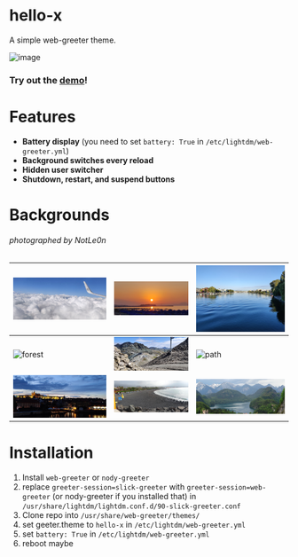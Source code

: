 # hello-x
A simple web-greeter theme.

![image](https://user-images.githubusercontent.com/26361108/193463855-90106e0d-686d-43d3-94c4-9f116140e7cb.png)

### Try out the [demo](https://notle0n.github.io/hello-x/)!

# Features
- **Battery display** (you need to set `battery: True` in `/etc/lightdm/web-greeter.yml`)
- **Background switches every reload**
- **Hidden user switcher**
- **Shutdown, restart, and suspend buttons**

# Backgrounds
###### photographed by NotLe0n
| ![clouds](img/backgrounds/clouds.jpg) | ![sunset](img/backgrounds/sunset.jpg)       | ![konstanz](img/backgrounds/konstanz.jpg)             |
|---------------------------------------|---------------------------------------------|-------------------------------------------------------|
| ![forest](img/backgrounds/forest.jpg) | ![mountains](img/backgrounds/mountains.jpg) | ![path](img/backgrounds/path.jpg)                     |
| ![prague](img/backgrounds/prague.jpg) | ![tenerife](img/backgrounds/tenerife.jpg)   | ![neuschwanstein](img/backgrounds/neuschwanstein.jpg) |

# Installation
1. Install `web-greeter` or `nody-greeter`
2. replace `greeter-session=slick-greeter` with `greeter-session=web-greeter` (or nody-greeter if you installed that) in `/usr/share/lightdm/lightdm.conf.d/90-slick-greeter.conf`
3. Clone repo into `/usr/share/web-greeter/themes/`
4. set geeter.theme to `hello-x` in `/etc/lightdm/web-greeter.yml`
5. set `battery: True` in `/etc/lightdm/web-greeter.yml`
6. reboot maybe
